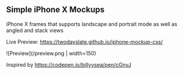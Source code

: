 ## Simple iPhone X Mockups

iPhone X frames that supports landscape and portrait mode as well as angled and stack views

Live Preview: https://twodayslate.github.io/iphone-mockup-css/

![Preview](/preview.png | width=150)

Inspired by https://codepen.io/billyysea/pen/cGnvJ